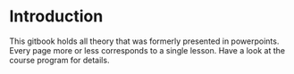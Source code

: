 # Introduction

This gitbook holds all theory that was formerly presented in powerpoints. 
Every page more or less corresponds to a single lesson. Have a look at the 
course program for details.

